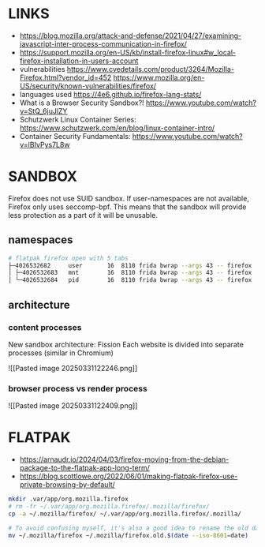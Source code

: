 # LINKS

- https://blog.mozilla.org/attack-and-defense/2021/04/27/examining-javascript-inter-process-communication-in-firefox/
- https://support.mozilla.org/en-US/kb/install-firefox-linux#w_local-firefox-installation-in-users-account
- vulnerabilities
  https://www.cvedetails.com/product/3264/Mozilla-Firefox.html?vendor_id=452
  https://www.mozilla.org/en-US/security/known-vulnerabilities/firefox/
- languages used
  https://4e6.github.io/firefox-lang-stats/
- What is a Browser Security Sandbox?!
  https://www.youtube.com/watch?v=StQ_6juJlZY
- Schutzwerk Linux Container Series:
  https://www.schutzwerk.com/en/blog/linux-container-intro/
- Container Security Fundamentals:
  https://www.youtube.com/watch?v=lBIvPys7L8w

# SANDBOX

Firefox does not use SUID sandbox. If user-namespaces are not available, Firefox only uses seccomp-bpf. This means that the sandbox will provide less protection as a part of it will be unusable.
## namespaces

```sh
# flatpak firefox open with 5 tabs
├─4026532682     user       16  8110 frida bwrap --args 43 -- firefox
│ ├─4026532683   mnt        16  8110 frida bwrap --args 43 -- firefox
│ └─4026532684   pid        16  8110 frida bwrap --args 43 -- firefox
```

## architecture
### content processes

New sandbox architecture: Fission
Each website is divided into separate processes (similar in Chromium)

![[Pasted image 20250331122246.png]]

### browser process vs render process

![[Pasted image 20250331122409.png]]
# FLATPAK

- https://arnaudr.io/2024/04/03/firefox-moving-from-the-debian-package-to-the-flatpak-app-long-term/
- https://blog.scottlowe.org/2022/06/01/making-flatpak-firefox-use-private-browsing-by-default/

```sh
mkdir .var/app/org.mozilla.firefox
# rm -fr ~/.var/app/org.mozilla.firefox/.mozilla/firefox/
cp -a ~/.mozilla/firefox/ ~/.var/app/org.mozilla.firefox/.mozilla/

# To avoid confusing myself, it's also a good idea to rename the old data directory:
mv ~/.mozilla/firefox ~/.mozilla/firefox.old.$(date --iso-8601=date)
```
